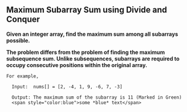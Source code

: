 ## Maximum Subarray Sum using Divide and Conquer ##

**Given an integer array, find the maximum sum among all subarrays possible.**

**The problem differs from the problem of finding the maximum subsequence sum. Unlike subsequences, 
subarrays are required to occupy consecutive positions within the original array.**


    For example,

      Input:  nums[] = [2, -4, 1, 9, -6, 7, -3]

      Output: The maximum sum of the subarray is 11 (Marked in Green)
      <span style="color:blue">some *blue* text</span>
